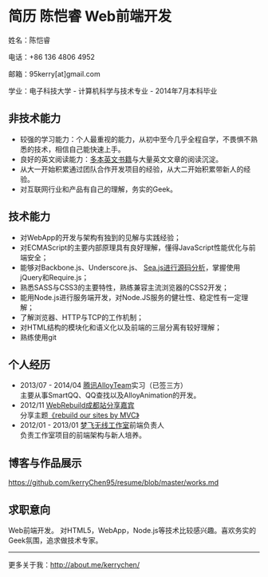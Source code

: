 # 简历 陈恺睿 Web前端开发

姓名：陈恺睿

电话：+86 136 4806 4952

邮箱：95kerry[at]gmail.com

学业：电子科技大学 - 计算机科学与技术专业 - 2014年7月本科毕业

## 非技术能力

- 较强的学习能力：个人最重视的能力，从初中至今几乎全程自学，不畏惧不熟悉的技术，相信自己能快速上手。
- 良好的英文阅读能力：[多本英文书籍](http://book.douban.com/people/kerrychen95/collect)与大量英文文章的阅读沉淀。
- 从大一开始积累通过团队合作开发项目的经验，从大二开始积累带新人的经验。
- 对互联网行业和产品有自己的理解，务实的Geek。

## 技术能力

- 对WebApp的开发与架构有独到的见解与实践经验；
- 对ECMAScript的主要内部原理具有良好理解，懂得JavaScript性能优化与前端安全；
- 能够对Backbone.js、Underscore.js、 [Sea.js进行源码分析](https://github.com/kerryChen95/blog/issues/6)，掌握使用jQuery和Require.js；
- 熟悉SASS与CSS3的主要特性，熟练兼容主流浏览器的CSS2开发；
- 能用Node.js进行服务端开发，对Node.JS服务的健壮性、稳定性有一定理解；
- 了解浏览器、HTTP与TCP的工作机制；
- 对HTML结构的模块化和语义化以及前端的三层分离有较好理解；
- 熟练使用git

## 个人经历

- 2013/07 - 2014/04 [腾讯AlloyTeam](http://www.alloyteam.com/)实习（已签三方）  
主要从事SmartQQ、QQ查找以及AlloyAnimation的开发。
- 2012/11 [WebRebuild成都站分享嘉宾](http://webrebuild.org/chengdu/)  
分享主题[《rebuild our sites by MVC》](https://github.com/kerryChen95/rebuild-our-sites-by-MVC)
- 2012/01 - 2013/01 [梦飞无线工作室](http://new.dreamfly.org/)前端负责人  
负责工作室项目的前端架构与新人培养。

## 博客与作品展示

https://github.com/kerryChen95/resume/blob/master/works.md

## 求职意向

Web前端开发。 
对HTML5，WebApp，Node.js等技术比较感兴趣。喜欢务实的Geek氛围，追求做技术专家。

---

更多关于我：http://about.me/kerrychen/
